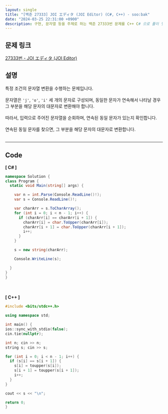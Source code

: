 ```yaml
---
layout: single
title: "[백준 27333] JOI エディタ (JOI Editor) (C#, C++) - soo:bak"
date: "2024-03-25 22:31:00 +0900"
description: 구현, 문자열 등을 주제로 하는 백준 27333번 문제를 C++ C# 으로 풀이 및 해설
---
```


## 문제 링크
  [27333번 - JOI エディタ (JOI Editor)](https://www.acmicpc.net/problem/27333)

## 설명
특정 조건의 문자열 변환을 수행하는 문제입니다.<br>
<br>
문자열은 `'j'`, `'o'`, `'i'` 세 개의 문자로 구성되며, 동일한 문자가 연속해서 나타날 경우 그 부분을 해당 문자의 대문자로 변환해야 합니다.<br>
<br>
따라서, 입력으로 주어진 문자열을 순회하며, 연속된 동일 문자가 있는지 확인합니다.<br>
<br>
연속된 동일 문자를 찾으면, 그 부분을 해당 문자의 대문자로 변환합니다.<br>
<br>

- - -

## Code
<b>[ C# ] </b>
<br>

  ```c#
namespace Solution {
  class Program {
    static void Main(string[] args) {

      var n = int.Parse(Console.ReadLine()!);
      var s = Console.ReadLine()!;

      var charArr = s.ToCharArray();
      for (int i = 0; i < n - 1; i++) {
        if (charArr[i] == charArr[i + 1]) {
          charArr[i] = char.ToUpper(charArr[i]);
          charArr[i + 1] = char.ToUpper(charArr[i + 1]);
          i++;
        }
      }

      s = new string(charArr);

      Console.WriteLine(s);

    }
  }
}
  ```
<br><br>
<b>[ C++ ] </b>
<br>

  ```c++
#include <bits/stdc++.h>

using namespace std;

int main() {
  ios::sync_with_stdio(false);
  cin.tie(nullptr);

  int n; cin >> n;
  string s; cin >> s;

  for (int i = 0; i < n - 1; i++) {
    if (s[i] == s[i + 1]) {
      s[i] = toupper(s[i]);
      s[i + 1] = toupper(s[i + 1]);
      i++;
    }
  }

  cout << s << "\n";

  return 0;
}
  ```
